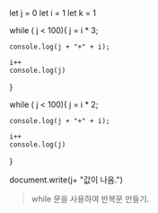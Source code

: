 let j = 0
let i = 1
let k = 1

while ( j < 100){
    j = i * 3;

    console.log(j + "+" + i);

    i++
    console.log(j)
}

while ( j < 100){
    j = i * 2;

    console.log(j + "+" + i);

    i++
    console.log(j)
}

document.write(j+ "값이 나옴.")

> while 문을 사용하여 반복문 만들기.

